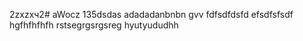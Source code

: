 2zxzxч2# aWocz
135dsdas
adadadanbnbn
gvv
fdfsdfdsfd
efsdfsfsdf
hgfhfhfhfh
rstsegrgsrgsreg
hyutyududhh
